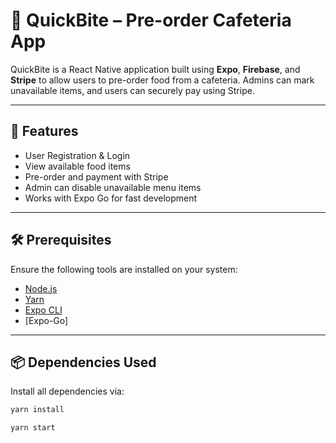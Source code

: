 # 🍔 QuickBite – Pre-order Cafeteria App

QuickBite is a React Native application built using **Expo**, **Firebase**, and **Stripe** to allow users to pre-order food from a cafeteria. Admins can mark unavailable items, and users can securely pay using Stripe.

---

## 🚀 Features

- User Registration & Login
- View available food items
- Pre-order and payment with Stripe
- Admin can disable unavailable menu items
- Works with Expo Go for fast development

---

## 🛠 Prerequisites

Ensure the following tools are installed on your system:

- [Node.js](https://nodejs.org/)
- [Yarn](https://classic.yarnpkg.com/lang/en/docs/install/)
- [Expo CLI](https://docs.expo.dev/get-started/installation/)
- [Expo-Go]

---

## 📦 Dependencies Used

Install all dependencies via:

```bash
yarn install

yarn start

